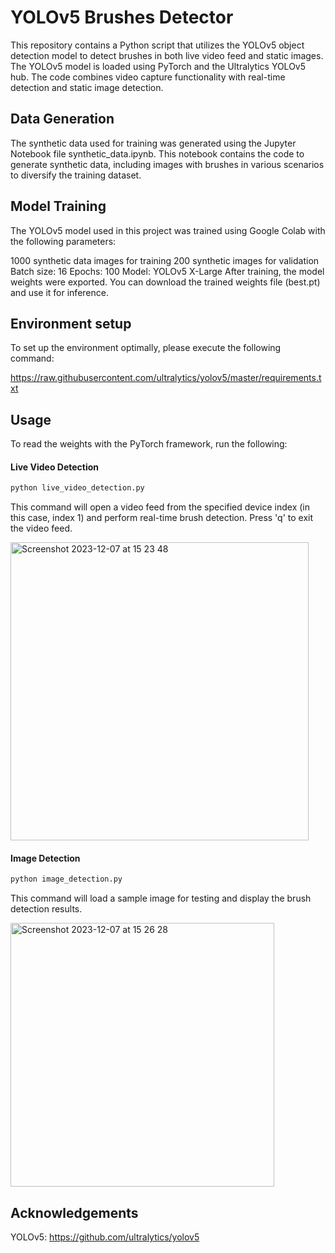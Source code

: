 # YOLOv5 Brushes Detector

This repository contains a Python script that utilizes the YOLOv5 object detection model to detect brushes in both live video feed and static images. The YOLOv5 model is loaded using PyTorch and the Ultralytics YOLOv5 hub. The code combines video capture functionality with real-time detection and static image detection.

## Data Generation

The synthetic data used for training was generated using the Jupyter Notebook file synthetic_data.ipynb. This notebook contains the code to generate synthetic data, including images with brushes in various scenarios to diversify the training dataset.

## Model Training

The YOLOv5 model used in this project was trained using Google Colab with the following parameters:

1000 synthetic data images for training
200 synthetic images for validation
Batch size: 16
Epochs: 100
Model: YOLOv5 X-Large
After training, the model weights were exported. You can download the trained weights file (best.pt) and use it for inference.

## Environment setup

To set up the environment optimally, please execute the following command:

https://raw.githubusercontent.com/ultralytics/yolov5/master/requirements.txt

## Usage

To read the weights with the PyTorch framework, run the following:

#### Live Video Detection

```bash
python live_video_detection.py
```

This command will open a video feed from the specified device index (in this case, index 1) and perform real-time brush detection. Press 'q' to exit the video feed.

<img width="477" alt="Screenshot 2023-12-07 at 15 23 48" src="https://github.com/SofyFlorez/YOLOv5-Brushes-Detector/assets/117933153/819eb799-6209-43e2-bb6c-228fdf8c9a43">

#### Image Detection

```bash
python image_detection.py
```
This command will load a sample image for testing and display the brush detection results.

<img width="422" alt="Screenshot 2023-12-07 at 15 26 28" src="https://github.com/SofyFlorez/YOLOv5-Brushes-Detector/assets/117933153/0dd78aea-3965-4390-ba73-7276f6e0b365">

## Acknowledgements

YOLOv5: https://github.com/ultralytics/yolov5
